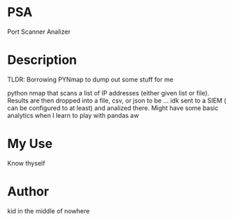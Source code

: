 # PSA
Port Scanner Analizer

# Description
TLDR: Borrowing PYNmap to dump out some stuff for me

python nmap that scans a list of IP addresses (either given list or file). Results are then dropped into a file, csv, or json to be ... idk sent to a SIEM ( can be configured to at least) and analized there. Might have some basic analytics when I learn to play with pandas aw

# My Use
Know thyself

# Author 
kid in the middle of nowhere 


